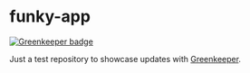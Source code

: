 # funky-app

[![Greenkeeper badge](https://badges.greenkeeper.io/gr2m/funky-app.svg)](https://greenkeeper.io/)

Just a test repository to showcase updates with [Greenkeeper](https://greenkeeper.io/).